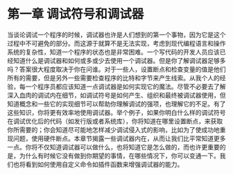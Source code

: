 # 第一章 调试符号和调试器

当谈论调试一个程序的时候，调试器也许是人们想到的第一个事物，因为它是这个过程中不可避免的部分。而这源于就算不是无法实现，考虑到现代编程语言和操作系统的复杂性，知道一个程序的状态也是非常困难。一个写代码的开发人员应该已经知道什么是调试器和如何或多或少去使用一个调试器。但是你了解调试器足够多吗？答案很大程度取决于你在问谁。对于一些人，设置断点和检查变量的值是他们所有的需要，但是另外一些需要检查程序的比特和字节来产生线索。从我个人的经验，每一个程序员都应该知道一点调试器是如何实现它的魔法。尽管不必要去了解深入血肉的调试内在细节，如调试符号是如何产生、组织和最终被调试器使用，但知道概念和一些它的实现细节可以帮助你理解调试的强项，也理解它的不足。有了这些知识，你将更有效率地使用调试器。举个例子，如果你明白什么样的调试符号在调试优化后的代码（如发行版或者系统库），你将知道在哪里设置断点，来获取你所需要的；你会知道尽可能地怎样减少调试侵入式的影响，比如为了使成功地重现问题，使用硬件断点。本章节揭露一些调试器内在，从而让我们比平常知道更多一点。你将不仅知道调试器可以做什么，也将知道它是怎么做的，而也许更重要的是，为什么有时候它没有做到你期望的事情，在哪些情况下，你可以变通一下。我们也将看到如何使用自定义命令如插件函数来增强调试器的能力。


